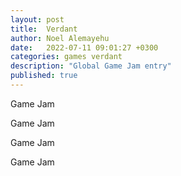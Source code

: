 ```yaml
---
layout: post
title:  Verdant
author: Noel Alemayehu
date:   2022-07-11 09:01:27 +0300
categories: games verdant
description: "Global Game Jam entry"
published: true
---
```


Game Jam

Game Jam

Game Jam

Game Jam
<script src="https://cdn.jsdelivr.net/npm/p5@1.6.0/lib/p5.min.js"></script>
<script src="https://cdn.jsdelivr.net/npm/p5@1.6.0/lib/addons/p5.sound.min.js"></script>
<link rel="stylesheet" type="text/css" href="/assets/verdant/style.css">
<div id="verdantCanvas"></div>
<script src="/assets/verdant/sketch.js"></script>